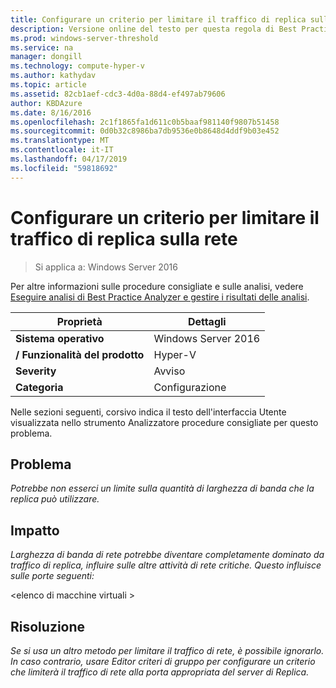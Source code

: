 ```yaml
---
title: Configurare un criterio per limitare il traffico di replica sulla rete
description: Versione online del testo per questa regola di Best Practices Analyzer.
ms.prod: windows-server-threshold
ms.service: na
manager: dongill
ms.technology: compute-hyper-v
ms.author: kathydav
ms.topic: article
ms.assetid: 82cb1aef-cdc3-4d0a-88d4-ef497ab79606
author: KBDAzure
ms.date: 8/16/2016
ms.openlocfilehash: 2c1f1865fa1d611c0b5baaf981140f9807b51458
ms.sourcegitcommit: 0d0b32c8986ba7db9536e0b8648d4ddf9b03e452
ms.translationtype: MT
ms.contentlocale: it-IT
ms.lasthandoff: 04/17/2019
ms.locfileid: "59818692"
---
```

# <a name="configure-a-policy-to-throttle-the-replication-traffic-on-the-network"></a>Configurare un criterio per limitare il traffico di replica sulla rete

>Si applica a: Windows Server 2016

Per altre informazioni sulle procedure consigliate e sulle analisi, vedere [Eseguire analisi di Best Practice Analyzer e gestire i risultati delle analisi](https://go.microsoft.com/fwlink/p/?LinkID=223177).  
  
|Proprietà|Dettagli|  
|-|-|  
|**Sistema operativo**|Windows Server 2016|  
|**/ Funzionalità del prodotto**|Hyper-V|  
|**Severity**|Avviso|  
|**Categoria**|Configurazione|  
  
Nelle sezioni seguenti, corsivo indica il testo dell'interfaccia Utente visualizzata nello strumento Analizzatore procedure consigliate per questo problema.  
  
## <a name="issue"></a>Problema  
*Potrebbe non esserci un limite sulla quantità di larghezza di banda che la replica può utilizzare.*  
  
## <a name="impact"></a>Impatto  
*Larghezza di banda di rete potrebbe diventare completamente dominato da traffico di replica, influire sulle altre attività di rete critiche. Questo influisce sulle porte seguenti:*  
  
\<elenco di macchine virtuali >  
  
## <a name="resolution"></a>Risoluzione  
*Se si usa un altro metodo per limitare il traffico di rete, è possibile ignorarlo. In caso contrario, usare Editor criteri di gruppo per configurare un criterio che limiterà il traffico di rete alla porta appropriata del server di Replica.*  
  
  



